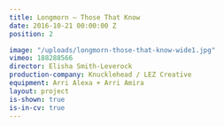 ```yaml
---
title: Longmorn — Those That Know
date: 2016-10-21 00:00:00 Z
position: 2

image: "/uploads/longmorn-those-that-know-wide1.jpg"
vimeo: 188288566
director: Elisha Smith-Leverock
production-company: Knucklehead / LEZ Creative
equipment: Arri Alexa + Arri Amira
layout: project
is-shown: true
is-in-cv: true
---
```


